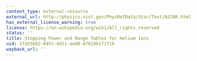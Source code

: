 ```yaml
---
content_type: external-resource
external_url: http://physics.nist.gov/PhysRefData/Star/Text/ASTAR.html
has_external_license_warning: true
license: https://en.wikipedia.org/wiki/All_rights_reserved
status: ''
title: Stopping Power and Range Tables for Helium Ions
uid: 1fd25682-69fc-4d11-aed8-87619b171f19
wayback_url: ''
---
```

